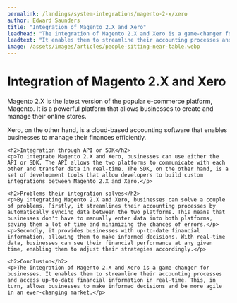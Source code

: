 ```yaml
---
permalink: /landings/system-integrations/magento-2-x/xero
author: Edward Saunders
title: "Integration of Magento 2.X and Xero"
leadhead: "The integration of Magento 2.X and Xero is a game-changer for businesses"
leadtext: "It enables them to streamline their accounting processes and access up-to-date financial information in real-time. This, in turn, allows businesses to make informed decisions and be more agile in an ever-changing market."
image: /assets/images/articles/people-sitting-near-table.webp
---
```

<div class="arttext">
	<h1>Integration of Magento 2.X and Xero</h1>
	<p>Magento 2.X is the latest version of the popular e-commerce platform, Magento. It is a powerful platform that allows businesses to create and manage their online stores.</p>
	<p>Xero, on the other hand, is a cloud-based accounting software that enables businesses to manage their finances efficiently.</p>

	<h2>Integration through API or SDK</h2>
	<p>To integrate Magento 2.X and Xero, businesses can use either the API or SDK. The API allows the two platforms to communicate with each other and transfer data in real-time. The SDK, on the other hand, is a set of development tools that allow developers to build custom integrations between Magento 2.X and Xero.</p>

	<h2>Problems their integration solves</h2>
	<p>By integrating Magento 2.X and Xero, businesses can solve a couple of problems. Firstly, it streamlines their accounting processes by automatically syncing data between the two platforms. This means that businesses don't have to manually enter data into both platforms, saving them a lot of time and minimizing the chances of errors.</p>
	<p>Secondly, it provides businesses with up-to-date financial information, allowing them to make informed decisions. With real-time data, businesses can see their financial performance at any given time, enabling them to adjust their strategies accordingly.</p>

	<h2>Conclusion</h2>
	<p>The integration of Magento 2.X and Xero is a game-changer for businesses. It enables them to streamline their accounting processes and access up-to-date financial information in real-time. This, in turn, allows businesses to make informed decisions and be more agile in an ever-changing market.</p>

</div>